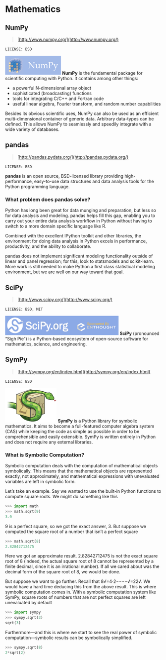 # Mathematics

## NumPy

> [http://www.numpy.org/](http://www.numpy.org/)

	LICENSE: BSD

![logo](../images/logo_numpy.png)
**NumPy** is the fundamental package for scientific computing with Python. It contains among other things:

- a powerful N-dimensional array object
- sophisticated (broadcasting) functions
- tools for integrating C/C++ and Fortran code
- useful linear algebra, Fourier transform, and random number capabilities

Besides its obvious scientific uses, NumPy can also be used as an efficient multi-dimensional container of generic data. Arbitrary data-types can be defined. This allows NumPy to seamlessly and speedily integrate with a wide variety of databases.

## pandas

> [http://pandas.pydata.org/](http://pandas.pydata.org/)

	LICENSE: BSD

**pandas** is an open source, BSD-licensed library providing high-performance, easy-to-use data structures and data analysis tools for the Python programming language.

### What problem does pandas solve?

Python has long been great for data munging and preparation, but less so for data analysis and modeling. pandas helps fill this gap, enabling you to carry out your entire data analysis workflow in Python without having to switch to a more domain specific language like R.

Combined with the excellent IPython toolkit and other libraries, the environment for doing data analysis in Python excels in performance, productivity, and the ability to collaborate.

pandas does not implement significant modeling functionality outside of linear and panel regression; for this, look to statsmodels and scikit-learn. More work is still needed to make Python a first class statistical modeling environment, but we are well on our way toward that goal.

## SciPy

> [http://www.scipy.org/](http://www.scipy.org/)

	LICENSE: BSD, MIT

![logo](../images/logo_scipy.gif)
**SciPy** (pronounced “Sigh Pie”) is a Python-based ecosystem of open-source software for mathematics, science, and engineering.

## SymPy

> [http://sympy.org/en/index.html](http://sympy.org/en/index.html)

	LICENSE: BSD

![logo](../images/logo_sympy.png)
**SymPy** is a Python library for symbolic mathematics. It aims to become a full-featured computer algebra system (CAS) while keeping the code as simple as possible in order to be comprehensible and easily extensible. SymPy is written entirely in Python and does not require any external libraries.

### What is Symbolic Computation?

Symbolic computation deals with the computation of mathematical objects symbolically. This means that the mathematical objects are represented exactly, not approximately, and mathematical expressions with unevaluated variables are left in symbolic form.

Let’s take an example. Say we wanted to use the built-in Python functions to compute square roots. We might do something like this

```python
>>> import math
>>> math.sqrt(9)
3.0
```

9 is a perfect square, so we got the exact answer, 3. But suppose we computed the square root of a number that isn’t a perfect square

```python
>>> math.sqrt(8)
2.82842712475
```
Here we got an approximate result. 2.82842712475 is not the exact square root of 8 (indeed, the actual square root of 8 cannot be represented by a finite decimal, since it is an irrational number). If all we cared about was the decimal form of the square root of 8, we would be done.

But suppose we want to go further. Recall that 8√=4⋅2−−−−√=22√. We would have a hard time deducing this from the above result. This is where symbolic computation comes in. With a symbolic computation system like SymPy, square roots of numbers that are not perfect squares are left unevaluated by default

```python
>>> import sympy
>>> sympy.sqrt(3)
sqrt(3)
```

Furthermore—and this is where we start to see the real power of symbolic computation—symbolic results can be symbolically simplified.

```python
>>> sympy.sqrt(8)
2*sqrt(2)
```